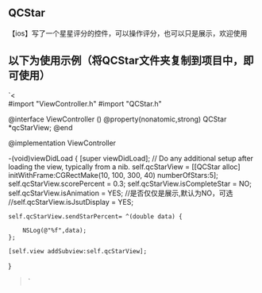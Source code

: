 ## QCStar
【ios】写了一个星星评分的控件，可以操作评分，也可以只是展示，欢迎使用
## 以下为使用示例（将QCStar文件夹复制到项目中，即可使用）
`<     
#import "ViewController.h"
#import "QCStar.h"


@interface ViewController ()
@property(nonatomic,strong) QCStar *qcStarView;
@end

@implementation ViewController

-(void)viewDidLoad {
    [super viewDidLoad];
    // Do any additional setup after loading the view, typically from a nib.
    self.qcStarView = [[QCStar alloc] initWithFrame:CGRectMake(10, 100, 300, 40) numberOfStars:5];
    self.qcStarView.scorePercent = 0.3;
    self.qcStarView.isCompleteStar = NO;
    self.qcStarView.isAnimation = YES;
    //是否仅仅是展示,默认为NO，可选
    //self.qcStarView.isJsutDisplay = YES;
    
    self.qcStarView.sendStarPercent= ^(double data) {
        
        NSLog(@"%f",data);
    };
    
    [self.view addSubview:self.qcStarView];

}
>`
